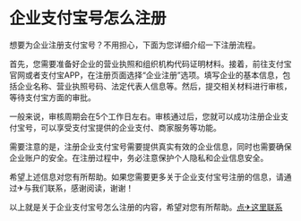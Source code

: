 # 企业支付宝号怎么注册

想要为企业注册支付宝号？不用担心，下面为您详细介绍一下注册流程。

首先，您需要准备好企业的营业执照和组织机构代码证明材料。接着，前往支付宝官网或者支付宝APP，在注册页面选择“企业注册”选项。填写企业的基本信息，包括企业名称、营业执照号码、法定代表人信息等。然后，提交相关材料进行审核，等待支付宝方面的审批。

一般来说，审核周期会在5个工作日左右。审核通过后，您就可以成功注册企业支付宝号，可以享受支付宝提供的企业支付、商家服务等功能。

需要注意的是，注册企业支付宝号需要提供真实有效的企业信息，同时也需要确保企业账户的安全。在注册过程中，务必注意保护个人隐私和企业信息安全。

希望上述信息对您有所帮助。如果您需要更多关于企业支付宝号注册的信息，请通过✈与我们联系，感谢阅读，谢谢！

以上就是关于企业支付宝号怎么注册的内容，希望对您有所帮助。[点✈这里联系](https://ss.k02.cc)